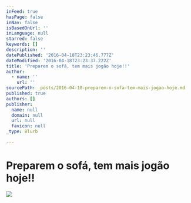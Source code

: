 ```yaml
---
inFeed: true
hasPage: false
inNav: false
isBasedOnUrl: ''
inLanguage: null
starred: false
keywords: []
description: ''
datePublished: '2016-04-18T23:23:46.777Z'
dateModified: '2016-04-18T23:23:37.222Z'
title: 'Preparem o sofá, tem mais jogão hoje!!'
author:
  - name: ''
    url: ''
sourcePath: _posts/2016-04-18-preparem-o-sofa-tem-mais-jogao-hoje.md
published: true
authors: []
publisher:
  name: null
  domain: null
  url: null
  favicon: null
_type: Blurb

---
```

# Preparem o sofá, tem mais jogão hoje!!
![](https://the-grid-user-content.s3-us-west-2.amazonaws.com/1ccac2ad-9fbb-47ba-9604-41c3a358fdae.jpg)